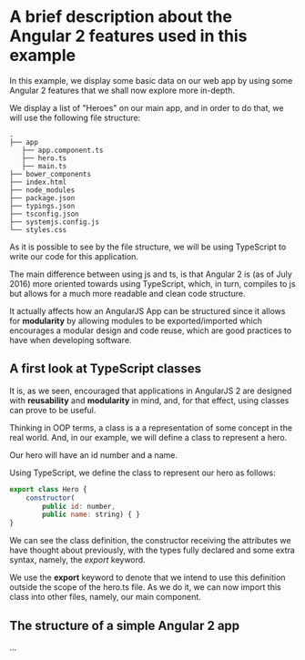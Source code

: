 # A brief description about the Angular 2 features used in this example

In this example, we display some basic data on our web app by using some Angular 2 features that we shall now explore more in-depth.

We display a list of "Heroes" on our main app, and in order to do that, we will use the following file structure:

```
.
├── app
   ├── app.component.ts
   ├── hero.ts
   ├── main.ts
├── bower_components
├── index.html
├── node_modules
├── package.json
├── typings.json
├── tsconfig.json
├── systemjs.config.js
└── styles.css
```

As it is possible to see by the file structure, we will be using TypeScript to write our code for this application.

The main difference between using js and ts, is that Angular 2 is (as of July 2016) more oriented towards using TypeScript, which, in turn, compiles to js but allows for a much more readable and clean code structure.

It actually affects how an AngularJS App can be structured since it allows for **modularity** by allowing modules to be exported/imported which encourages a modular design and code reuse, which are good practices to have when developing software.

## A first look at TypeScript classes

It is, as we seen, encouraged that applications in AngularJS 2 are designed with **reusability** and **modularity** in mind, and, for that effect, using classes can prove to be useful.

Thinking in OOP terms, a class is a a representation of some concept in the real world. And, in our example, we will define a class to represent a hero.

Our hero will have an id number and a name.

Using TypeScript, we define the class to represent our hero as follows:

```javascript
export class Hero {
    constructor(
        public id: number,
        public name: string) { }
}
```
We can see the class definition, the constructor receiving the attributes we have thought about previously, with the types fully declared and some extra syntax, namely, the _export_ keyword.

We use the **export** keyword to denote that we intend to use this definition outside the scope of the hero.ts file. As we do it, we can now import this class into other files, namely, our main component.

## The structure of a simple Angular 2 app

...
